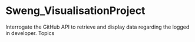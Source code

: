 # Sweng_VisualisationProject
Interrogate the GitHub API to retrieve and display data regarding the logged in developer.  Topics
